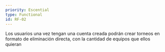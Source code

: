 ```yaml
---
priority: Escential
type: Functional
id: RF-02
---
```


Los usuarios una vez tengan una cuenta creada podrán crear torneos en formato de eliminación directa, con la cantidad de equipos que ellos quieran
